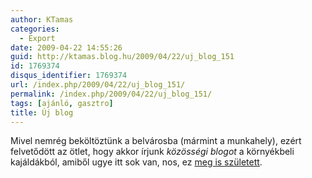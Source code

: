 ```yaml
---
author: KTamas
categories:
  - Export
date: 2009-04-22 14:55:26
guid: http://ktamas.blog.hu/2009/04/22/uj_blog_151
id: 1769374
disqus_identifier: 1769374
url: /index.php/2009/04/22/uj_blog_151/
permalink: /index.php/2009/04/22/uj_blog_151/
tags: [ajánló, gasztro]
title: Új blog
---
```


Mivel nemrég beköltöztünk a belvárosba (mármint a munkahely), ezért felvetődött az ötlet, hogy akkor írjunk _közösségi blogot_ a környékbeli kajáldákból, amiből ugye itt sok van, nos, ez <a href="http://kajalda.blog.hu/" target="_blank">meg is született</a>.
